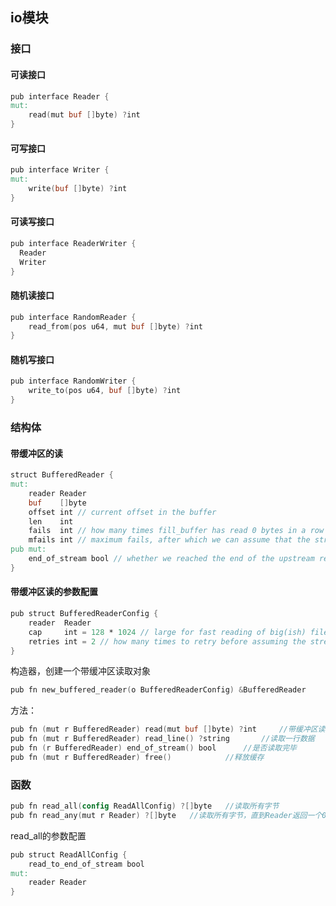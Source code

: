 ## io模块

### 接口

#### 可读接口

```v
pub interface Reader {
mut:
	read(mut buf []byte) ?int
}
```

#### 可写接口

```v
pub interface Writer {
mut:
	write(buf []byte) ?int
}
```

#### 可读写接口

```v
pub interface ReaderWriter {
  Reader
  Writer
}
```

#### 随机读接口

```v
pub interface RandomReader {
	read_from(pos u64, mut buf []byte) ?int
}
```

#### 随机写接口

```v
pub interface RandomWriter {
	write_to(pos u64, buf []byte) ?int
}
```

### 结构体

#### 带缓冲区的读

```v
struct BufferedReader {
mut:
	reader Reader
	buf    []byte
	offset int // current offset in the buffer
	len    int
	fails  int // how many times fill_buffer has read 0 bytes in a row
	mfails int // maximum fails, after which we can assume that the stream has ended
pub mut:
	end_of_stream bool // whether we reached the end of the upstream reader
}
```

#### 带缓冲区读的参数配置

```v
pub struct BufferedReaderConfig {
	reader  Reader
	cap     int = 128 * 1024 // large for fast reading of big(ish) files
	retries int = 2 // how many times to retry before assuming the stream ended
}
```

构造器，创建一个带缓冲区读取对象

```v
pub fn new_buffered_reader(o BufferedReaderConfig) &BufferedReader
```

方法：

```v
pub fn (mut r BufferedReader) read(mut buf []byte) ?int		//带缓冲区读取数据
pub fn (mut r BufferedReader) read_line() ?string		//读取一行数据
pub fn (r BufferedReader) end_of_stream() bool		//是否读取完毕
pub fn (mut r BufferedReader) free() 			//释放缓存
```

### 函数

```v
pub fn read_all(config ReadAllConfig) ?[]byte	//读取所有字节
pub fn read_any(mut r Reader) ?[]byte	//读取所有字节，直到Reader返回一个0值
```

read_all的参数配置

```v
pub struct ReadAllConfig {
	read_to_end_of_stream bool
mut:
	reader Reader
}
```
